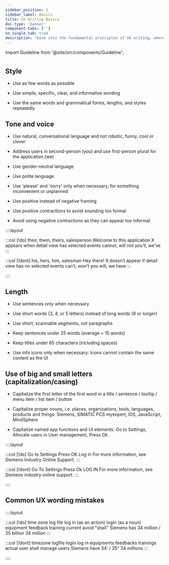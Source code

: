 ```yaml
---
sidebar_position: 1
sidebar_label: Basics
title: UX Writing Basics
doc-type: 'banner'
component-tabs: ['']
no_single_tab: true
description: "Dive into the fundamental principles of UX writing, where you'll learn how to create text that enhances user experience by being clear, concise, and user-friendly. This section lays the groundwork for all your UX writing endeavors."
---
```


import Guideline from '@site/src/components/Guideline';

#

## Style

- Use as few words as possible

- Use simple, specific, clear, and informative wording

- Use the same words and grammatical forms, lengths, and styles repeatedly

## Tone and voice

- Use natural, conversational language and not robotic, funny, cool or clever

- Address users in second-person (you) and use first-person plural for the application (we)

- Use gender-neutral language

- Use polite language

- Use 'please' and 'sorry' only when necessary, for something inconvenient or unplanned

- Use positive instead of negative framing

- Use positive contractions to avoid sounding too formal

- Avoid using negative contractions as they can appear too informal

::::layout

:::col
[!do]
their, them, theirs, salesperson
Welcome to this application
X appears when detail view has selected events
cannot, will not
you’ll, we’ve
:::

:::col
[!dont]
his, hers, him, salesman
Hey there!
X doesn’t appear if detail view has no selected events
can’t, won’t
you will, we have
:::

::::

## Length

- Use sentences only when necessary

- Use short words (3, 4, or 5 letters) instead of long words (8 or longer)

- Use short, scannable segments, not paragraphs

- Keep sentences under 25 words (average = 15 words)

- Keep titles under 65 characters (including spaces)

- Use info icons only when necessary: Icons cannot contain the same content as the UI

## Use of big and small letters (capitalization/casing)

- Capitalize the first letter of the first word in a title / sentence / tooltip / menu item / list item / button

- Capitalize proper nouns, i.e. places, organizations, tools, languages, products and things: Siemens, SIMATIC PCS myexpert, iOS, JavaScript, MindSphere

- Capitalize named app functions and UI elements: Go to Settings, Allocate users in User management, Press Ok

::::layout

:::col
[!do]
Go to Settings
Press OK
Log in
For more information, see Siemens Industry Online Support.
:::

:::col
[!dont]
Go To Settings
Press Ok
LOG IN
For more information, see Siemens industry online support.
:::

::::

## Common UX wording mistakes

::::layout

:::col
[!do]
time zone
log file
log in (as an action)
login (as a noun)
equipment
feedback
training
current
avoid "shall"
Siemens has
34 million / 35 billion
34 million
:::

:::col
[!dont]
timezone
logfile
login
log in
equipments
feedbacks
trainings
actual
user shall manage users
Siemens have
34’ / 35“
34 millions
:::

::::
